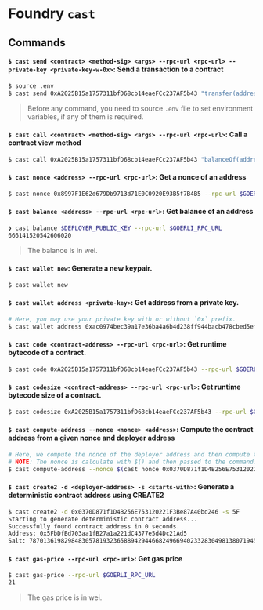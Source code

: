 # Foundry `cast`

## Commands

#### `$ cast send <contract> <method-sig> <args> --rpc-url <rpc-url> --private-key <private-key-w-0x>`: Send a transaction to a contract

```sh
$ source .env
$ cast send 0xA2025B15a1757311bfD68cb14eaeFCc237AF5b43 "transfer(address,uint)" 0x8997F1E62d679Db9713d71E0C0920E93B5f7B4B5 1000000 --private-key $DEPLOYER_PRIVATE_KEY --rpc-url $GOERLI_RPC_URL
```

> Before any command, you need to source `.env` file to set environment variables, if any of them is required.

#### `$ cast call <contract> <method-sig> <args> --rpc-url <rpc-url>`: Call a contract view method

```sh
$ cast call 0xA2025B15a1757311bfD68cb14eaeFCc237AF5b43 "balanceOf(address)" 0x8997F1E62d679Db9713d71E0C0920E93B5f7B4B5 --rpc-url $GOERLI_RPC_URL
```

#### `$ cast nonce <address> --rpc-url <rpc-url>`: Get a nonce of an address

```sh
$ cast nonce 0x8997F1E62d679Db9713d71E0C0920E93B5f7B4B5 --rpc-url $GOERLI_RPC_URL
```

#### `$ cast balance <address> --rpc-url <rpc-url>`: Get balance of an address

```sh
❯ cast balance $DEPLOYER_PUBLIC_KEY --rpc-url $GOERLI_RPC_URL
666141520542606020
```

> The balance is in wei.

#### `$ cast wallet new`: Generate a new keypair.

```sh
$ cast wallet new
```

#### `$ cast wallet address <private-key>`: Get address from a private key.

```sh
# Here, you may use your private key with or without `0x` prefix.
$ cast wallet address 0xac0974bec39a17e36ba4a6b4d238ff944bacb478cbed5efcae784d7bf4f2ff80
```

#### `$ cast code <contract-address> --rpc-url <rpc-url>`: Get runtime bytecode of a contract.

```sh
$ cast code 0xA2025B15a1757311bfD68cb14eaeFCc237AF5b43 --rpc-url $GOERLI_RPC_URL
```

#### `$ cast codesize <contract-address> --rpc-url <rpc-url>`: Get runtime bytecode size of a contract.

```sh
$ cast codesize 0xA2025B15a1757311bfD68cb14eaeFCc237AF5b43 --rpc-url $GOERLI_RPC_URL
```

#### `$ cast compute-address --nonce <nonce> <address>`: Compute the contract address from a given nonce and deployer address

```sh
# Here, we compute the nonce of the deployer address and then compute the contract address from (nonce, deployer_address).
# NOTE: The nonce is calculate with $() and then passed to the command.
$ cast compute-address --nonce $(cast nonce 0x0370D871f1D4B256E753120221F3Be87A40bd246 --rpc-url $GOERLI_RPC_URL) 0x0370D871f1D4B256E753120221F3Be87A40bd246
```

#### `$ cast create2 -d <deployer-address> -s <starts-with>`: Generate a deterministic contract address using CREATE2

```sh
$ cast create2 -d 0x0370D871f1D4B256E753120221F3Be87A40bd246 -s 5F
Starting to generate deterministic contract address...
Successfully found contract address in 0 seconds.
Address: 0x5FbDfBd703aa1fB27a1a221dC4377e5d4Dc21Ad5
Salt: 78701361982984830578193236588942944668249669402332830498138071945150086690932
```

#### `$ cast gas-price --rpc-url <rpc-url>`: Get gas price

```sh
$ cast gas-price --rpc-url $GOERLI_RPC_URL
21
```

> The gas price is in wei.
